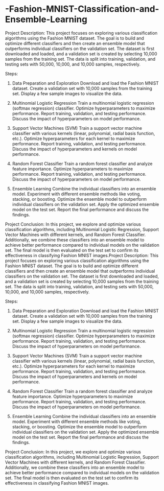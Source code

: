 # -Fashion-MNIST-Classification-and-Ensemble-Learning
Project Description:
This project focuses on exploring various classification algorithms using the Fashion MNIST dataset. The goal is to build and optimize different classifiers and then create an ensemble model that outperforms individual classifiers on the validation set. The dataset is first downloaded and loaded, and a validation set is created by selecting 10,000 samples from the training set. The data is split into training, validation, and testing sets with 50,000, 10,000, and 10,000 samples, respectively.

Steps:

1. Data Preparation and Exploration
Download and load the Fashion MNIST dataset.
Create a validation set with 10,000 samples from the training set.
Display a few sample images to visualize the data.

2. Multinomial Logistic Regression
Train a multinomial logistic regression (softmax regression) classifier.
Optimize hyperparameters to maximize performance.
Report training, validation, and testing performance.
Discuss the impact of hyperparameters on model performance.

3. Support Vector Machines (SVM)
Train a support vector machine classifier with various kernels (linear, polynomial, radial basis function, etc.).
Optimize hyperparameters for each kernel to maximize performance.
Report training, validation, and testing performance.
Discuss the impact of hyperparameters and kernels on model performance.

4. Random Forest Classifier
Train a random forest classifier and analyze feature importance.
Optimize hyperparameters to maximize performance.
Report training, validation, and testing performance.
Discuss the impact of hyperparameters on model performance.

5. Ensemble Learning
Combine the individual classifiers into an ensemble model.
Experiment with different ensemble methods like voting, stacking, or boosting.
Optimize the ensemble model to outperform individual classifiers on the validation set.
Apply the optimized ensemble model on the test set.
Report the final performance and discuss the findings.

Project Conclusion:
In this project, we explore and optimize various classification algorithms, including Multinomial Logistic Regression, 
Support Vector Machines with different kernels, and Random Forest Classifier. Additionally, we combine these classifiers
into an ensemble model to achieve better performance compared to individual models on the validation set. 
The final model is then evaluated on the test set to confirm its effectiveness in classifying Fashion MNIST images.Project Description:
This project focuses on exploring various classification algorithms using the Fashion MNIST dataset. 
The goal is to build and optimize different classifiers and then create an ensemble model that outperforms individual 
classifiers on the validation set. The dataset is first downloaded and loaded, and a validation set is created by selecting 10,000 samples from the training set. The data is split into training, validation, and testing sets with 50,000, 10,000, and 10,000 samples, respectively.

Steps:

1. Data Preparation and Exploration
Download and load the Fashion MNIST dataset.
Create a validation set with 10,000 samples from the training set.
Display a few sample images to visualize the data.

2. Multinomial Logistic Regression
Train a multinomial logistic regression (softmax regression) classifier.
Optimize hyperparameters to maximize performance.
Report training, validation, and testing performance.
Discuss the impact of hyperparameters on model performance.

3. Support Vector Machines (SVM)
Train a support vector machine classifier with various kernels (linear, polynomial, radial basis function, etc.).
Optimize hyperparameters for each kernel to maximize performance.
Report training, validation, and testing performance.
Discuss the impact of hyperparameters and kernels on model performance.
4. Random Forest Classifier
Train a random forest classifier and analyze feature importance. Optimize hyperparameters to maximize performance.
Report training, validation, and testing performance. Discuss the impact of hyperparameters on model performance.

5. Ensemble Learning
Combine the individual classifiers into an ensemble model.
Experiment with different ensemble methods like voting, stacking, or boosting.
Optimize the ensemble model to outperform individual classifiers on the validation set.
Apply the optimized ensemble model on the test set.
Report the final performance and discuss the findings.


Project Conclusion:
In this project, we explore and optimize various classification algorithms, including Multinomial Logistic Regression, 
Support Vector Machines with different kernels, and Random Forest Classifier. Additionally, we combine these classifiers into an 
ensemble model to achieve better performance compared to individual models on the validation set.
The final model is then evaluated on the test set to confirm its effectiveness in classifying Fashion MNIST images.
